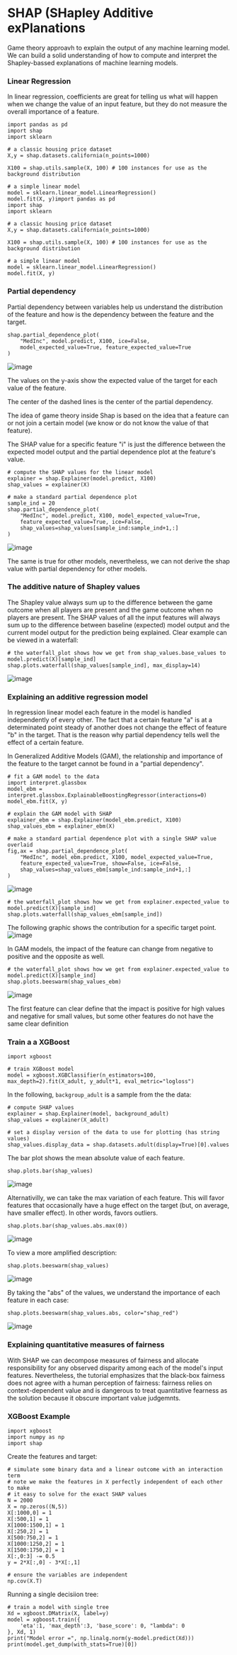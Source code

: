 # SHAP (SHapley Additive exPlanations
Game theory approavh to explain the output of any machine learning model.
We can build a solid understanding of how to compute and interpret the Shapley-bassed explanations of machine learning models.

### Linear Regression
In linear regression, coefficients are great for telling us what will happen when we change the value of an input feature, but they do not measure the overall importance of a feature.

```
import pandas as pd
import shap
import sklearn

# a classic housing price dataset
X,y = shap.datasets.california(n_points=1000)

X100 = shap.utils.sample(X, 100) # 100 instances for use as the background distribution

# a simple linear model
model = sklearn.linear_model.LinearRegression()
model.fit(X, y)import pandas as pd
import shap
import sklearn

# a classic housing price dataset
X,y = shap.datasets.california(n_points=1000)

X100 = shap.utils.sample(X, 100) # 100 instances for use as the background distribution

# a simple linear model
model = sklearn.linear_model.LinearRegression()
model.fit(X, y)
```

### Partial dependency
Partial dependency between variables help us understand the distribution of the feature and how is the dependency between the feature and the target.

```
shap.partial_dependence_plot(
    "MedInc", model.predict, X100, ice=False,
    model_expected_value=True, feature_expected_value=True
)
```

![image](https://user-images.githubusercontent.com/99626376/201417296-079ac4f3-24c6-4e9a-9034-8f34a2e9be29.png)

The values on the y-axis show the expected value of the target for each value of the feature.

The center of the dashed lines is the center of the partial dependency.

The idea of game theory inside Shap is based on the idea that a feature can or not join a certain model (we know or do not know the value of that feature).

The SHAP value for a specific feature "i" is just the difference between the expected model output and the partial dependence plot at the feature's value.

```
# compute the SHAP values for the linear model
explainer = shap.Explainer(model.predict, X100)
shap_values = explainer(X)

# make a standard partial dependence plot
sample_ind = 20
shap.partial_dependence_plot(
    "MedInc", model.predict, X100, model_expected_value=True,
    feature_expected_value=True, ice=False,
    shap_values=shap_values[sample_ind:sample_ind+1,:]
)
```

![image](https://user-images.githubusercontent.com/99626376/201417915-f770a2bd-0533-41db-94bb-ad9de6999bb2.png)

The same is true for other models, nevertheless, we can not derive the shap value with partial dependency for other models.

### The additive nature of Shapley values
The Shapley value always sum up to the difference between the game outcome when all players are present and the game outcome when no players are present.
The SHAP values of all the input features will always sum up to the difference between baseline (expected) model output and the current model output for the prediction being explained. Clear example can be viewed in a waterfall:

```
# the waterfall_plot shows how we get from shap_values.base_values to model.predict(X)[sample_ind]
shap.plots.waterfall(shap_values[sample_ind], max_display=14)
```

![image](https://user-images.githubusercontent.com/99626376/201422203-8e61b348-6898-4bf6-b887-ad5ce0410a7f.png)

### Explaining an additive regression model
In regression linear model each feature in the model is handled independently of every other. The fact that a certain feature "a" is at a determinated point steady of another does not change the effect of feature "b" in the target. That is the reason why partial dependency tells well the effect of a certain feature.

In Generalized Additive Models (GAM), the relationship and importance of the feature to the target cannot be found in a "partial dependency".

```
# fit a GAM model to the data
import interpret.glassbox
model_ebm = interpret.glassbox.ExplainableBoostingRegressor(interactions=0)
model_ebm.fit(X, y)

# explain the GAM model with SHAP
explainer_ebm = shap.Explainer(model_ebm.predict, X100)
shap_values_ebm = explainer_ebm(X)

# make a standard partial dependence plot with a single SHAP value overlaid
fig,ax = shap.partial_dependence_plot(
    "MedInc", model_ebm.predict, X100, model_expected_value=True,
    feature_expected_value=True, show=False, ice=False,
    shap_values=shap_values_ebm[sample_ind:sample_ind+1,:]
)
```

![image](https://user-images.githubusercontent.com/99626376/201429645-88fc63d6-110b-49a7-9fce-a699212067e3.png)

```
# the waterfall_plot shows how we get from explainer.expected_value to model.predict(X)[sample_ind]
shap.plots.waterfall(shap_values_ebm[sample_ind])
```

The following graphic shows the contribution for a specific target point.
![image](https://user-images.githubusercontent.com/99626376/201429690-df9eeb86-3311-406e-9e62-943cc5eba987.png)

In GAM models, the impact of the feature can change from negative to positive and the opposite as well.

```
# the waterfall_plot shows how we get from explainer.expected_value to model.predict(X)[sample_ind]
shap.plots.beeswarm(shap_values_ebm)
```

![image](https://user-images.githubusercontent.com/99626376/201429974-2bfdc3fc-39e0-4516-9ac0-511899eb6cd8.png)

The first feature can clear define that the impact is positive for high values and negative for small values, but some other features do not have the same clear definition

### Train a a XGBoost
```
import xgboost 

# train XGBoost model
model = xgboost.XGBClassifier(n_estimators=100, max_depth=2).fit(X_adult, y_adult*1, eval_metric="logloss")
```

In the following, `backgroup_adult` is a sample from the the data:

```
# compute SHAP values
explainer = shap.Explainer(model, background_adult)
shap_values = explainer(X_adult)

# set a display version of the data to use for plotting (has string values)
shap_values.display_data = shap.datasets.adult(display=True)[0].values
```

The bar plot shows the mean absolute value of each feature.

```
shap.plots.bar(shap_values)
```

![image](https://user-images.githubusercontent.com/99626376/201431056-f2ba0f7a-194b-493c-bf3a-5c2cb39d883f.png)

Alternativilly, we can take the max variation of each feature. This will favor features that occasionally have a huge effect on the target (but, on average, have smaller effect). In other words, favors outliers.

```
shap.plots.bar(shap_values.abs.max(0))
```

![image](https://user-images.githubusercontent.com/99626376/201431222-4ee2c7ac-2efe-4188-a46a-9f71af08b1f2.png)

To view a more amplified description:

```
shap.plots.beeswarm(shap_values)
```

![image](https://user-images.githubusercontent.com/99626376/201434429-17ca33e8-aa13-45ea-84d0-e06f79494227.png)

By taking the "abs" of the values, we understand the importance of each feature in each case:

```
shap.plots.beeswarm(shap_values.abs, color="shap_red")
```

![image](https://user-images.githubusercontent.com/99626376/201434590-cb6e89c9-a78c-4c96-9dfa-4ee146dcbb9b.png)

### Explaining quantitative measures of fairness
With SHAP we can decompose measures of fairness and allocate responsibility for any observed disparity among each of the model's input features. Nevertheless, the tutorial emphasizes that the black-box fairness does not agree with a human perception of fairness: fairness relies on context-dependent value and is dangerous to treat quantitative fearness as the solution because it obscure important value judgemnts.

### XGBoost Example
```
import xgboost
import numpy as np
import shap
```
Create the features and target:
```
# simulate some binary data and a linear outcome with an interaction term
# note we make the features in X perfectly independent of each other to make
# it easy to solve for the exact SHAP values
N = 2000
X = np.zeros((N,5))
X[:1000,0] = 1
X[:500,1] = 1
X[1000:1500,1] = 1
X[:250,2] = 1
X[500:750,2] = 1
X[1000:1250,2] = 1
X[1500:1750,2] = 1
X[:,0:3] -= 0.5
y = 2*X[:,0] - 3*X[:,1]

# ensure the variables are independent
np.cov(X.T)
```
Running a single decisiion tree:
```
# train a model with single tree
Xd = xgboost.DMatrix(X, label=y)
model = xgboost.train({
    'eta':1, 'max_depth':3, 'base_score': 0, "lambda": 0
}, Xd, 1)
print("Model error =", np.linalg.norm(y-model.predict(Xd)))
print(model.get_dump(with_stats=True)[0])
```








